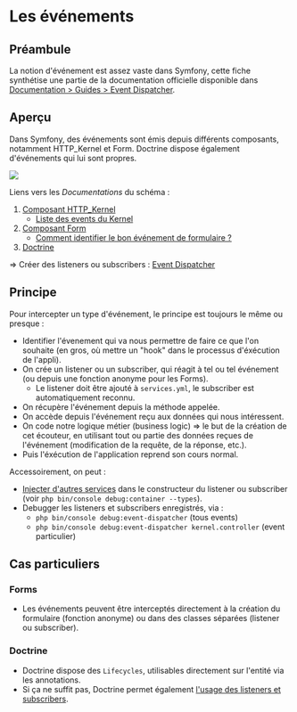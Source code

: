 # Les événements

## Préambule

La notion d'événement est assez vaste dans Symfony, cette fiche synthétise une partie de la documentation officielle disponible dans [Documentation > Guides > Event Dispatcher](http://symfony.com/doc/current/event_dispatcher.html).

## Aperçu

Dans Symfony, des événements sont émis depuis différents composants, notamment HTTP_Kernel et Form. Doctrine dispose également d'événements qui lui sont propres.

![](img/events.png)

Liens vers les _Documentations_ du schéma :

1. [Composant HTTP_Kernel](http://symfony.com/doc/current/components/http_kernel.html)
    - [Liste des events du Kernel](http://symfony.com/doc/current/reference/events.html)
2. [Composant Form](http://symfony.com/doc/current/form/events.html)
    - [Comment identifier le bon événement de formulaire ?](https://github.com/O-clock-Alumni/fiches-recap/blob/master/symfony/themes/form-events.md)
3. [Doctrine](http://symfony.com/doc/current/doctrine/lifecycle_callbacks.html)

=> Créer des listeners ou subscribers : [Event Dispatcher](http://symfony.com/doc/current/event_dispatcher.html)


## Principe

Pour intercepter un type d'événement, le principe est toujours le même ou presque :

- Identifier l'évenement qui va nous permettre de faire ce que l'on souhaite (en gros, où mettre un "hook" dans le processus d'éxécution de l'appli).
- On crée un listener ou un subscriber, qui réagit à tel ou tel événement (ou depuis une fonction anonyme pour les Forms).
    - Le listener doit être ajouté à `services.yml`, le subscriber est automatiquement reconnu.
- On récupère l'événement depuis la méthode appelée.
- On accède depuis l'événement reçu aux données qui nous intéressent.
- On code notre logique métier (business logic) => le but de la création de cet écouteur, en utilisant tout ou partie des données reçues de l'événement (modification de la requête, de la réponse, etc.).
- Puis l'éxécution de l'application reprend son cours normal.

Accessoirement, on peut :
- [Injecter d'autres services](http://symfony.com/doc/current/service_container.html#injecting-services-config-into-a-service) dans le constructeur du listener ou subscriber (voir `php bin/console debug:container --types`).
- Debugger les listeners et subscribers enregistrés, via :
    - `php bin/console debug:event-dispatcher` (tous events)
    - `php bin/console debug:event-dispatcher kernel.controller` (event particulier)

## Cas particuliers

### Forms

- Les événements peuvent être interceptés directement à la création du formulaire (fonction anonyme) ou dans des classes séparées (listener ou subscriber).

### Doctrine

- Doctrine dispose des `Lifecycles`, utilisables directement sur l'entité via les annotations.
- Si ça ne suffit pas, Doctrine permet également [l'usage des listeners et subscribers](http://symfony.com/doc/current/doctrine/event_listeners_subscribers.html).